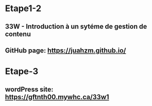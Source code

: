 # Etape1-2
## 33W  - Introduction à un sytéme de gestion de contenu

## GitHub page:  https://juahzm.github.io/
# Etape-3
## wordPress site: https://gftnth00.mywhc.ca/33w1

